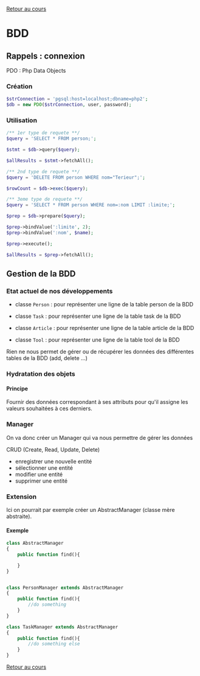 [Retour au cours](../cours.md)

# BDD

## Rappels : connexion

PDO : Php Data Objects

### Création

```php
$strConnection = 'pgsql:host=localhost;dbname=php2';
$db = new PDO($strConnection, user, password);
```

### Utilisation

```php
/** 1er type de requete **/
$query = 'SELECT * FROM person;';

$stmt = $db->query($query);

$allResults = $stmt->fetchAll();

/** 2nd type de requete **/
$query = 'DELETE FROM person WHERE nom="Terieur";';

$rowCount = $db->exec($query);

/** 3eme type de requete **/
$query = 'SELECT * FROM person WHERE nom=:nom LIMIT :limite;';

$prep = $db->prepare($query);

$prep->bindValue(':limite', 2);
$prep->bindValue(':nom', $name);

$prep->execute();

$allResults = $prep->fetchAll();
```

## Gestion de la BDD

### Etat actuel de nos développements

* classe `Person` : pour représenter une ligne de la table person de la BDD
* classe `Task` : pour représenter une ligne de la table task de la BDD

* classe `Article` : pour représenter une ligne de la table article de la BDD
* classe `Tool` : pour représenter une ligne de la table tool de la BDD

Rien ne nous permet de gérer ou de récupérer les données des différentes tables de la BDD (add, delete ...)

### Hydratation des objets

#### Principe

Fournir des données correspondant à ses attributs pour qu'il assigne les valeurs souhaitées à ces derniers.

### Manager

On va donc créer un Manager qui va nous permettre de gérer les données

CRUD (Create, Read, Update, Delete)

* enregistrer une nouvelle entité
* sélectionner une entité
* modifier une entité
* supprimer une entité

### Extension

Ici on pourrait par exemple créer un AbstractManager (classe mère abstraite).

#### Exemple

```php
class AbstractManager
{
	public function find(){

	}
}


class PersonManager extends AbstractManager
{
	public function find(){
		//do something
	}
}

class TaskManager extends AbstractManager
{
	public function find(){
		//do something else
	}
}
```

[Retour au cours](../cours.md)
